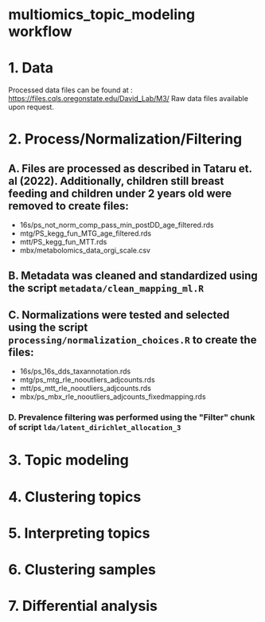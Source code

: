 # multiomics_topic_modeling workflow
# 1. Data
Processed data files can be found at : https://files.cqls.oregonstate.edu/David_Lab/M3/
Raw data files available upon request.

# 2. Process/Normalization/Filtering
## A. Files are processed as described in Tataru et. al (2022). Additionally, children still breast feeding and children under 2 years old were removed to create files:
- 16s/ps_not_norm_comp_pass_min_postDD_age_filtered.rds
- mtg/PS_kegg_fun_MTG_age_filtered.rds
- mtt/PS_kegg_fun_MTT.rds
- mbx/metabolomics_data_orgi_scale.csv

## B. Metadata was cleaned and standardized using the script ```metadata/clean_mapping_ml.R``` 


## C. Normalizations were tested and selected using the script ```processing/normalization_choices.R``` to create the files:
- 16s/ps_16s_dds_taxannotation.rds
- mtg/ps_mtg_rle_nooutliers_adjcounts.rds
- mtt/ps_mtt_rle_nooutliers_adjcounts.rds
- mbx/ps_mbx_rle_nooutliers_adjcounts_fixedmapping.rds

### D. Prevalence filtering was performed using the "Filter" chunk of script ```lda/latent_dirichlet_allocation_3```

# 3. Topic modeling
# 4. Clustering topics
# 5. Interpreting topics
# 6. Clustering samples
# 7. Differential analysis


